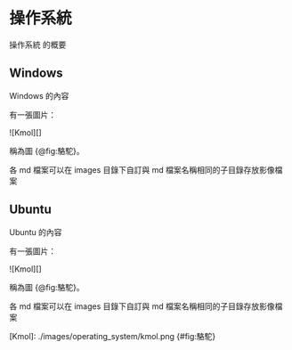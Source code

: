 操作系統
===

操作系統 的概要

Windows
---

Windows 的內容

有一張圖片：

![Kmol][]

稱為圖 {@fig:駱駝}。

各 md 檔案可以在 images 目錄下自訂與 md 檔案名稱相同的子目錄存放影像檔案

Ubuntu
---

Ubuntu 的內容

有一張圖片：

![Kmol][]

稱為圖 {@fig:駱駝}。

各 md 檔案可以在 images 目錄下自訂與 md 檔案名稱相同的子目錄存放影像檔案

[Kmol]: ./images/operating_system/kmol.png {#fig:駱駝}
